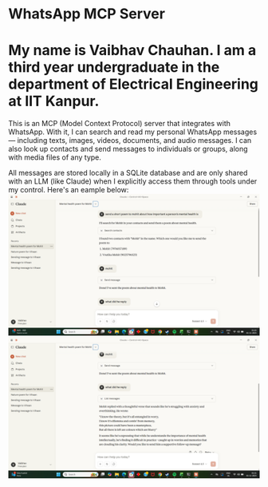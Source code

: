 # WhatsApp MCP Server

# My name is Vaibhav Chauhan. I am a third year undergraduate in the department of Electrical Engineering at IIT Kanpur.
This is an MCP (Model Context Protocol) server that integrates with WhatsApp.
With it, I can search and read my personal WhatsApp messages — including texts, images, videos, documents, and audio messages. I can also look up contacts and send messages to individuals or groups, along with media files of any type.

All messages are stored locally in a SQLite database and are only shared with an LLM (like Claude) when I explicitly access them through tools under my control.
Here's an eample below:
<img src="./Screenshot 2025-11-01 012054.png">
<img src="./Screenshot 2025-11-01 012116.png">
